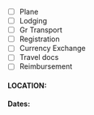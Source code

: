 - [ ] Plane
- [ ] Lodging
- [ ] Gr Transport
- [ ] Registration
- [ ] Currency Exchange
- [ ] Travel docs
- [ ] Reimbursement

#### LOCATION: 
**Dates:**
